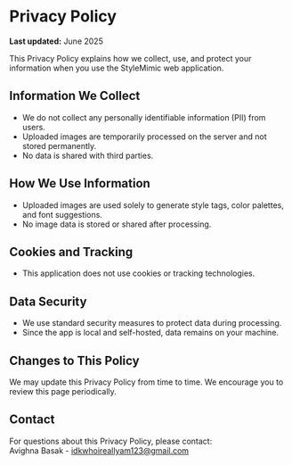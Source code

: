 # Privacy Policy

**Last updated:** June 2025

This Privacy Policy explains how we collect, use, and protect your information when you use the StyleMimic web application.

## Information We Collect

- We do not collect any personally identifiable information (PII) from users.
- Uploaded images are temporarily processed on the server and not stored permanently.
- No data is shared with third parties.

## How We Use Information

- Uploaded images are used solely to generate style tags, color palettes, and font suggestions.
- No image data is stored or shared after processing.

## Cookies and Tracking

- This application does not use cookies or tracking technologies.

## Data Security

- We use standard security measures to protect data during processing.
- Since the app is local and self-hosted, data remains on your machine.

## Changes to This Policy

We may update this Privacy Policy from time to time. We encourage you to review this page periodically.

## Contact

For questions about this Privacy Policy, please contact:  
Avighna Basak - idkwhoireallyam123@gmail.com
